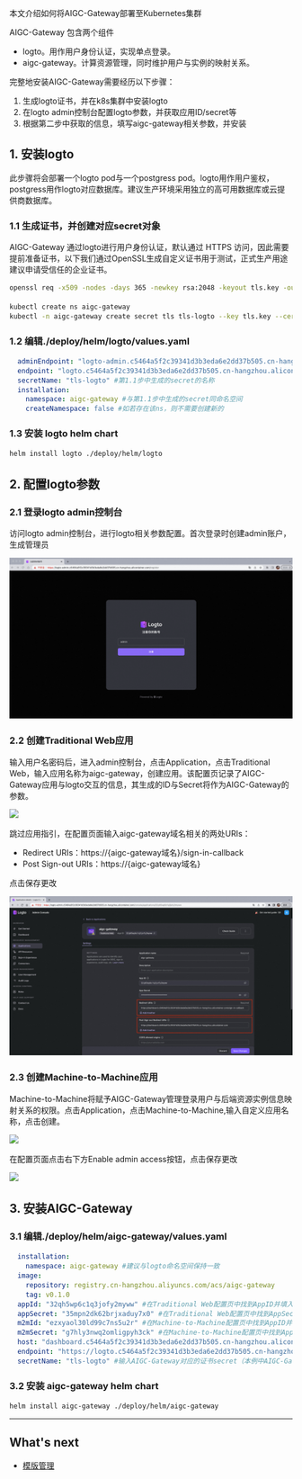 本文介绍如何将AIGC-Gateway部署至Kubernetes集群

AIGC-Gateway 包含两个组件
- logto。用作用户身份认证，实现单点登录。
- aigc-gateway。计算资源管理，同时维护用户与实例的映射关系。

完整地安装AIGC-Gateway需要经历以下步骤：
1. 生成logto证书，并在k8s集群中安装logto
2. 在logto admin控制台配置logto参数，并获取应用ID/secret等
3. 根据第二步中获取的信息，填写aigc-gateway相关参数，并安装

## 1. 安装logto

此步骤将会部署一个logto pod与一个postgress pod。logto用作用户鉴权，postgress用作logto对应数据库。建议生产环境采用独立的高可用数据库或云提供商数据库。

### 1.1 生成证书，并创建对应secret对象

AIGC-Gateway 通过logto进行用户身份认证，默认通过 HTTPS 访问，因此需要提前准备证书，以下我们通过OpenSSL生成自定义证书用于测试，正式生产用途建议申请受信任的企业证书。

```bash
openssl req -x509 -nodes -days 365 -newkey rsa:2048 -keyout tls.key -out tls.crt -subj "/CN=c5464a5f2c39341d3b3eda6e2dd37b505.cn-hangzhou.alicontainer.com/O=c5464a5f2c39341d3b3eda6e2dd37b505.cn-hangzhou.alicontainer.com"

kubectl create ns aigc-gateway
kubectl -n aigc-gateway create secret tls tls-logto --key tls.key --cert tls.crt
```

### 1.2 编辑./deploy/helm/logto/values.yaml

```yaml
  adminEndpoint: "logto-admin.c5464a5f2c39341d3b3eda6e2dd37b505.cn-hangzhou.alicontainer.com" #logto admin控制台域名
  endpoint: "logto.c5464a5f2c39341d3b3eda6e2dd37b505.cn-hangzhou.alicontainer.com" #logto域名
  secretName: "tls-logto" #第1.1步中生成的secret的名称
  installation:
    namespace: aigc-gateway #与第1.1步中生成的secret同命名空间
    createNamespace: false #如若存在该ns，则不需要创建新的
```

### 1.3 安装 logto helm chart
```bash
helm install logto ./deploy/helm/logto
```

## 2. 配置logto参数

### 2.1 登录logto admin控制台

访问logto admin控制台，进行logto相关参数配置。首次登录时创建admin账户，生成管理员

![](./images/admin-login.png)

### 2.2 创建Traditional Web应用
输入用户名密码后，进入admin控制台，点击Application，点击Traditional Web，输入应用名称为aigc-gateway，创建应用。该配置页记录了AIGC-Gateway应用与logto交互的信息，其生成的ID与Secret将作为AIGC-Gateway的参数。

![](./images/Traditional-Web-console.png)

跳过应用指引，在配置页面输入aigc-gateway域名相关的两处URIs：

- Redirect URIs：https://{aigc-gateway域名}/sign-in-callback
- Post Sign-out URIs：https://{aigc-gateway域名}

点击保存更改

![](./images/Traditional-Web-setting.jpeg)

### 2.3 创建Machine-to-Machine应用
Machine-to-Machine将赋予AIGC-Gateway管理登录用户与后端资源实例信息映射关系的权限。点击Application，点击Machine-to-Machine,输入自定义应用名称，点击创建。

![](./images/m2m-console.png)

在配置页面点击右下方Enable admin access按钮，点击保存更改

![](./images/m2m-setting.png)

## 3. 安装AIGC-Gateway

### 3.1 编辑./deploy/helm/aigc-gateway/values.yaml

```yaml
  installation:
    namespace: aigc-gateway #建议与logto命名空间保持一致
  image:
    repository: registry.cn-hangzhou.aliyuncs.com/acs/aigc-gateway
    tag: v0.1.0
  appId: "32qh5wp6c1q3jofy2myww" #在Traditional Web配置页中找到AppID并填入
  appSecret: "35mpn2dk62brjxaduy7x0" #在Traditional Web配置页中找到AppSecret并填入
  m2mId: "ezxyaol30ld99c7ns5u2r" #在Machine-to-Machine配置页中找到AppID并填入
  m2mSecret: "g7hly3nwq2omligpyh3ck" #在Machine-to-Machine配置页中找到AppSecret并填入
  host: "dashboard.c5464a5f2c39341d3b3eda6e2dd37b505.cn-hangzhou.alicontainer.com" #输入AIGC-Gateway配置的域名，该域名也是用户的访问端点
  endpoint: "https://logto.c5464a5f2c39341d3b3eda6e2dd37b505.cn-hangzhou.alicontainer.com/" #输入由logto域名组成的对应端点
  secretName: "tls-logto" #输入AIGC-Gateway对应的证书secret（本例中AIGC-Gateway证书与logto证书一致）
```

### 3.2 安装 aigc-gateway helm chart
```bash
helm install aigc-gateway ./deploy/helm/aigc-gateway
```

---

## What's next

- [模版管理](./模版管理.md)

